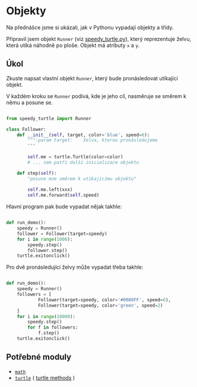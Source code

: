 # Objekty

Na přednášce jsme si ukázali, jak v Pythonu vypadají objekty a třídy. 

Připravil jsem objekt `Runner` (viz [speedy_turtle.py][speedy_turtle]),
který reprezentuje želvu, která utíká náhodně po ploše. Objekt 
má atributy `x` a `y`.

## Úkol
             
Zkuste napsat vlastní objekt `Runner`, který bude pronásledovat 
utíkající objekt. 

V každém kroku se `Runner` podívá, kde je jeho cíl, nasměruje se 
směrem k němu a posune se. 


```python

from speedy_turtle import Runner

class Follower:
    def __init__(self, target, color='blue', speed=6):
        """:param target:    želva, kterou pronásledujeme
        """
        
        self.me = turtle.Turtle(color=color)        
        # ... sem patří další inicializace objektu

    def step(self):
        "posune mne směrem k utíkajícímu objektu"
        
        self.me.left(xxx)
        self.me.forward(self.speed)

```

Hlavní program pak bude vypadat nějak takhle:

```python

def run_demo():
    speedy = Runner()
    follower = Follower(target=speedy)
    for i in range(1000):
        speedy.step()
        follower.step()
    turtle.exitonclick()

```

Pro dvě pronásledující želvy může vypadat třeba takhle:

```python

def run_demo():                                                               
    speedy = Runner()                                                         
    followers = [                                                             
            Follower(target=speedy, color='#0080FF', speed=6),                
            Follower(target=speedy, color='green', speed=2)                   
    ]                                                                         
    for i in range(10000):                                                    
        speedy.step()                                                         
        for f in followers:                                                   
            f.step()                                                          
    turtle.exitonclick()        
```

## Potřebné moduly

* [`math`][math]
* [`turtle`][turtle]  ( [turtle methods][turtle.methods] )

[speedy_turtle]: https://github.com/VerosK/python-pv248/blob/master/03-moving-turtle/speedy_turtle.py
[math]: https://docs.python.org/3/library/math.html
[turtle]: https://docs.python.org/3/library/turtle.html
[turtle.methods]: https://docs.python.org/3.6/library/turtle.html#turtle-methods